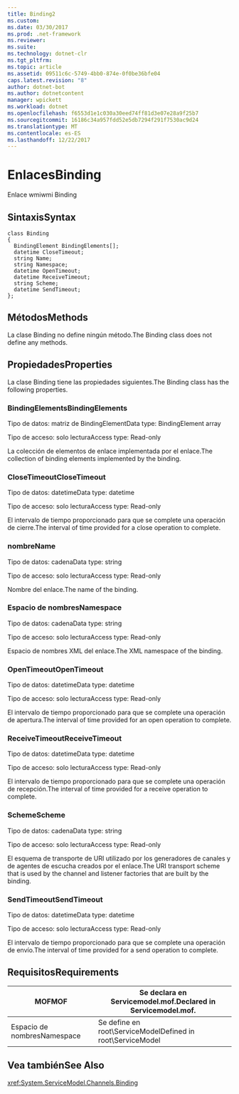```yaml
---
title: Binding2
ms.custom: 
ms.date: 03/30/2017
ms.prod: .net-framework
ms.reviewer: 
ms.suite: 
ms.technology: dotnet-clr
ms.tgt_pltfrm: 
ms.topic: article
ms.assetid: 09511c6c-5749-4bb0-874e-0f0be36bfe04
caps.latest.revision: "8"
author: dotnet-bot
ms.author: dotnetcontent
manager: wpickett
ms.workload: dotnet
ms.openlocfilehash: f6553d1e1c030a30eed74ff81d3e07e28a9f25b7
ms.sourcegitcommit: 16186c34a957fdd52e5db7294f291f7530ac9d24
ms.translationtype: MT
ms.contentlocale: es-ES
ms.lasthandoff: 12/22/2017
---
```

# <a name="binding"></a><span data-ttu-id="5e5bd-102">Enlaces</span><span class="sxs-lookup"><span data-stu-id="5e5bd-102">Binding</span></span>
<span data-ttu-id="5e5bd-103">Enlace wmi</span><span class="sxs-lookup"><span data-stu-id="5e5bd-103">wmi Binding</span></span>  
  
## <a name="syntax"></a><span data-ttu-id="5e5bd-104">Sintaxis</span><span class="sxs-lookup"><span data-stu-id="5e5bd-104">Syntax</span></span>  
  
```  
class Binding  
{  
  BindingElement BindingElements[];  
  datetime CloseTimeout;  
  string Name;  
  string Namespace;  
  datetime OpenTimeout;  
  datetime ReceiveTimeout;  
  string Scheme;  
  datetime SendTimeout;  
};  
```  
  
## <a name="methods"></a><span data-ttu-id="5e5bd-105">Métodos</span><span class="sxs-lookup"><span data-stu-id="5e5bd-105">Methods</span></span>  
 <span data-ttu-id="5e5bd-106">La clase Binding no define ningún método.</span><span class="sxs-lookup"><span data-stu-id="5e5bd-106">The Binding class does not define any methods.</span></span>  
  
## <a name="properties"></a><span data-ttu-id="5e5bd-107">Propiedades</span><span class="sxs-lookup"><span data-stu-id="5e5bd-107">Properties</span></span>  
 <span data-ttu-id="5e5bd-108">La clase Binding tiene las propiedades siguientes.</span><span class="sxs-lookup"><span data-stu-id="5e5bd-108">The Binding class has the following properties.</span></span>  
  
### <a name="bindingelements"></a><span data-ttu-id="5e5bd-109">BindingElements</span><span class="sxs-lookup"><span data-stu-id="5e5bd-109">BindingElements</span></span>  
 <span data-ttu-id="5e5bd-110">Tipo de datos: matriz de BindingElement</span><span class="sxs-lookup"><span data-stu-id="5e5bd-110">Data type: BindingElement array</span></span>  
  
 <span data-ttu-id="5e5bd-111">Tipo de acceso: solo lectura</span><span class="sxs-lookup"><span data-stu-id="5e5bd-111">Access type: Read-only</span></span>  
  
 <span data-ttu-id="5e5bd-112">La colección de elementos de enlace implementada por el enlace.</span><span class="sxs-lookup"><span data-stu-id="5e5bd-112">The collection of binding elements implemented by the binding.</span></span>  
  
### <a name="closetimeout"></a><span data-ttu-id="5e5bd-113">CloseTimeout</span><span class="sxs-lookup"><span data-stu-id="5e5bd-113">CloseTimeout</span></span>  
 <span data-ttu-id="5e5bd-114">Tipo de datos: datetime</span><span class="sxs-lookup"><span data-stu-id="5e5bd-114">Data type: datetime</span></span>  
  
 <span data-ttu-id="5e5bd-115">Tipo de acceso: solo lectura</span><span class="sxs-lookup"><span data-stu-id="5e5bd-115">Access type: Read-only</span></span>  
  
 <span data-ttu-id="5e5bd-116">El intervalo de tiempo proporcionado para que se complete una operación de cierre.</span><span class="sxs-lookup"><span data-stu-id="5e5bd-116">The interval of time provided for a close operation to complete.</span></span>  
  
### <a name="name"></a><span data-ttu-id="5e5bd-117">nombre</span><span class="sxs-lookup"><span data-stu-id="5e5bd-117">Name</span></span>  
 <span data-ttu-id="5e5bd-118">Tipo de datos: cadena</span><span class="sxs-lookup"><span data-stu-id="5e5bd-118">Data type: string</span></span>  
  
 <span data-ttu-id="5e5bd-119">Tipo de acceso: solo lectura</span><span class="sxs-lookup"><span data-stu-id="5e5bd-119">Access type: Read-only</span></span>  
  
 <span data-ttu-id="5e5bd-120">Nombre del enlace.</span><span class="sxs-lookup"><span data-stu-id="5e5bd-120">The name of the binding.</span></span>  
  
### <a name="namespace"></a><span data-ttu-id="5e5bd-121">Espacio de nombres</span><span class="sxs-lookup"><span data-stu-id="5e5bd-121">Namespace</span></span>  
 <span data-ttu-id="5e5bd-122">Tipo de datos: cadena</span><span class="sxs-lookup"><span data-stu-id="5e5bd-122">Data type: string</span></span>  
  
 <span data-ttu-id="5e5bd-123">Tipo de acceso: solo lectura</span><span class="sxs-lookup"><span data-stu-id="5e5bd-123">Access type: Read-only</span></span>  
  
 <span data-ttu-id="5e5bd-124">Espacio de nombres XML del enlace.</span><span class="sxs-lookup"><span data-stu-id="5e5bd-124">The XML namespace of the binding.</span></span>  
  
### <a name="opentimeout"></a><span data-ttu-id="5e5bd-125">OpenTimeout</span><span class="sxs-lookup"><span data-stu-id="5e5bd-125">OpenTimeout</span></span>  
 <span data-ttu-id="5e5bd-126">Tipo de datos: datetime</span><span class="sxs-lookup"><span data-stu-id="5e5bd-126">Data type: datetime</span></span>  
  
 <span data-ttu-id="5e5bd-127">Tipo de acceso: solo lectura</span><span class="sxs-lookup"><span data-stu-id="5e5bd-127">Access type: Read-only</span></span>  
  
 <span data-ttu-id="5e5bd-128">El intervalo de tiempo proporcionado para que se complete una operación de apertura.</span><span class="sxs-lookup"><span data-stu-id="5e5bd-128">The interval of time provided for an open operation to complete.</span></span>  
  
### <a name="receivetimeout"></a><span data-ttu-id="5e5bd-129">ReceiveTimeout</span><span class="sxs-lookup"><span data-stu-id="5e5bd-129">ReceiveTimeout</span></span>  
 <span data-ttu-id="5e5bd-130">Tipo de datos: datetime</span><span class="sxs-lookup"><span data-stu-id="5e5bd-130">Data type: datetime</span></span>  
  
 <span data-ttu-id="5e5bd-131">Tipo de acceso: solo lectura</span><span class="sxs-lookup"><span data-stu-id="5e5bd-131">Access type: Read-only</span></span>  
  
 <span data-ttu-id="5e5bd-132">El intervalo de tiempo proporcionado para que se complete una operación de recepción.</span><span class="sxs-lookup"><span data-stu-id="5e5bd-132">The interval of time provided for a receive operation to complete.</span></span>  
  
### <a name="scheme"></a><span data-ttu-id="5e5bd-133">Scheme</span><span class="sxs-lookup"><span data-stu-id="5e5bd-133">Scheme</span></span>  
 <span data-ttu-id="5e5bd-134">Tipo de datos: cadena</span><span class="sxs-lookup"><span data-stu-id="5e5bd-134">Data type: string</span></span>  
  
 <span data-ttu-id="5e5bd-135">Tipo de acceso: solo lectura</span><span class="sxs-lookup"><span data-stu-id="5e5bd-135">Access type: Read-only</span></span>  
  
 <span data-ttu-id="5e5bd-136">El esquema de transporte de URI utilizado por los generadores de canales y de agentes de escucha creados por el enlace.</span><span class="sxs-lookup"><span data-stu-id="5e5bd-136">The URI transport scheme that is used by the channel and listener factories that are built by the binding.</span></span>  
  
### <a name="sendtimeout"></a><span data-ttu-id="5e5bd-137">SendTimeout</span><span class="sxs-lookup"><span data-stu-id="5e5bd-137">SendTimeout</span></span>  
 <span data-ttu-id="5e5bd-138">Tipo de datos: datetime</span><span class="sxs-lookup"><span data-stu-id="5e5bd-138">Data type: datetime</span></span>  
  
 <span data-ttu-id="5e5bd-139">Tipo de acceso: solo lectura</span><span class="sxs-lookup"><span data-stu-id="5e5bd-139">Access type: Read-only</span></span>  
  
 <span data-ttu-id="5e5bd-140">El intervalo de tiempo proporcionado para que se complete una operación de envío.</span><span class="sxs-lookup"><span data-stu-id="5e5bd-140">The interval of time provided for a send operation to complete.</span></span>  
  
## <a name="requirements"></a><span data-ttu-id="5e5bd-141">Requisitos</span><span class="sxs-lookup"><span data-stu-id="5e5bd-141">Requirements</span></span>  
  
|<span data-ttu-id="5e5bd-142">MOF</span><span class="sxs-lookup"><span data-stu-id="5e5bd-142">MOF</span></span>|<span data-ttu-id="5e5bd-143">Se declara en Servicemodel.mof.</span><span class="sxs-lookup"><span data-stu-id="5e5bd-143">Declared in Servicemodel.mof.</span></span>|  
|---------|-----------------------------------|  
|<span data-ttu-id="5e5bd-144">Espacio de nombres</span><span class="sxs-lookup"><span data-stu-id="5e5bd-144">Namespace</span></span>|<span data-ttu-id="5e5bd-145">Se define en root\ServiceModel</span><span class="sxs-lookup"><span data-stu-id="5e5bd-145">Defined in root\ServiceModel</span></span>|  
  
## <a name="see-also"></a><span data-ttu-id="5e5bd-146">Vea también</span><span class="sxs-lookup"><span data-stu-id="5e5bd-146">See Also</span></span>  
 <xref:System.ServiceModel.Channels.Binding>
